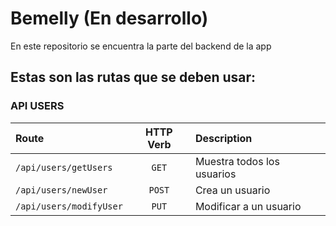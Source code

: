 # Bemelly (En desarrollo)

En este repositorio se encuentra la parte del backend de la app

## Estas son las rutas que se deben usar:

### API USERS

| Route                   | HTTP Verb | Description                |
| :---------------------- | :-------: | :------------------------- |
| `/api/users/getUsers`   |   `GET`   | Muestra todos los usuarios |
| `/api/users/newUser`    |  `POST`   | Crea un usuario            |
| `/api/users/modifyUser` |   `PUT`   | Modificar a un usuario     |
